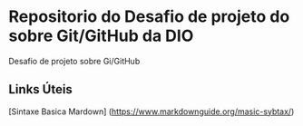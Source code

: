 #  Repositorio do Desafio de projeto do sobre  Git/GitHub da DIO
Desafio de projeto sobre Gi/GitHub

## Links Úteis
[Sintaxe Basica Mardown] (https://www.markdownguide.org/masic-sybtax/)
